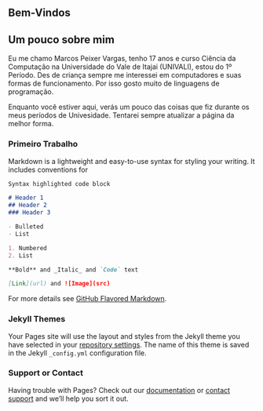## Bem-Vindos

## Um pouco sobre mim

Eu me chamo Marcos Peixer Vargas, tenho 17 anos e curso Ciência da Computação na Universidade do Vale de Itajai (UNIVALI), estou do 1º Período. Des de criança sempre me interessei em computadores e suas formas de funcionamento. Por isso gosto muito de linguagens de programação.

Enquanto você estiver aqui, verás um pouco das coisas que fiz durante os meus períodos de Univesidade. Tentarei sempre atualizar a página da melhor forma.

### Primeiro Trabalho

Markdown is a lightweight and easy-to-use syntax for styling your writing. It includes conventions for

```markdown
Syntax highlighted code block

# Header 1
## Header 2
### Header 3

- Bulleted
- List

1. Numbered
2. List

**Bold** and _Italic_ and `Code` text

[Link](url) and ![Image](src)
```

For more details see [GitHub Flavored Markdown](https://guides.github.com/features/mastering-markdown/).

### Jekyll Themes

Your Pages site will use the layout and styles from the Jekyll theme you have selected in your [repository settings](https://github.com/M4rcosVargas/Programas-Feitos-Durante-A-Minha-Universidade/settings). The name of this theme is saved in the Jekyll `_config.yml` configuration file.

### Support or Contact

Having trouble with Pages? Check out our [documentation](https://help.github.com/categories/github-pages-basics/) or [contact support](https://github.com/contact) and we’ll help you sort it out.
